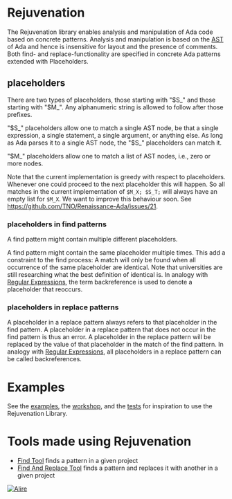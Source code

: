 # Rejuvenation

The Rejuvenation library enables analysis and manipulation of Ada code based on concrete patterns.
Analysis and manipulation is based on the [AST](https://en.wikipedia.org/wiki/Abstract_syntax_tree)
of Ada and hence is insensitive for layout and the presence of comments.
Both find- and replace-functionality are specified in concrete Ada patterns extended with Placeholders.

## placeholders

There are two types of placeholders, those starting with "$S_" and those starting with "$M_".
Any alphanumeric string is allowed to follow after those prefixes.

"$S_" placeholders allow one to match a single AST node, be that a single expression, a single statement, a single argument, or anything else.
As long as Ada parses it to a single AST node, the "$S_" placeholders can match it.

"$M_" placeholders allow one to match a list of AST nodes, i.e., zero or more nodes.

Note that the current implementation is greedy with respect to placeholders.
Whenever one could proceed to the next placeholder this will happen.
So all matches in the current implementation of `$M_X; $S_T;` will always have an empty list for `$M_X`.
We want to improve this behaviour soon. See https://github.com/TNO/Renaissance-Ada/issues/21.

### placeholders in find patterns

A find pattern might contain multiple different placeholders.

A find pattern might contain the same placeholder multiple times.
This add a constraint to the find process:
A match will only be found when all occurrence of the same placeholder are identical.
Note that universities are still researching what the best definition of identical is.
In analogy with [Regular Expressions](https://en.wikipedia.org/wiki/Regular_expression), 
the term backreference is used to denote a placeholder that reoccurs.

### placeholders in replace patterns

A placeholder in a replace pattern always refers to that placeholder in the find pattern.
A placeholder in a replace pattern that does not occur in the find pattern is thus an error.
A placeholder in the replace pattern will be replaced by the value of that placeholder in the match of the find pattern.
In analogy with [Regular Expressions](https://en.wikipedia.org/wiki/Regular_expression), 
all placeholders in a replace pattern can be called backreferences.

# Examples
See 
the [examples](examples), 
the [workshop](workshop), and 
the [tests](tests)
for inspiration to use the Rejuvenation Library.

# Tools made using Rejuvenation
* [Find Tool](find_tool) finds a pattern in a given project
* [Find And Replace Tool](find_and_replace_tool) finds a pattern and replaces it with another in a given project

[![Alire](https://img.shields.io/endpoint?url=https://alire.ada.dev/badges/rejuvenation.json)](https://alire.ada.dev/crates/rejuvenation.html)
